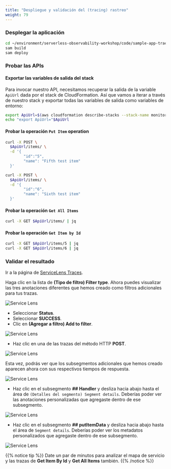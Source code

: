 ```yaml
---
title: "Despliegue y validación del (tracing) rastreo"
weight: 79
---
```


### Desplegar la aplicación

```sh
cd ~/environment/serverless-observability-workshop/code/sample-app-tracing
sam build
sam deploy
```

### Probar las APIs 

#### Exportar las variables de salida del stack

Para invocar nuestro API, necesitamos recuperar la salida de la variable `ApiUrl` dada por el stack de CloudFormation. Así que vamos a iterar a través de nuestro stack y exportar todas las variables de salida como variables de entorno:

```sh
export ApiUrl=$(aws cloudformation describe-stacks --stack-name monitoring-app-tracing --output json | jq '.Stacks[].Outputs[] | select(.OutputKey=="ApiUrl") | .OutputValue' | sed -e 's/^"//'  -e 's/"$//')
echo "export ApiUrl="$ApiUrl
```

#### Probar la operación `Put Item` operation

```sh
curl -X POST \
  $ApiUrl/items/ \
  -d '{
        "id":"5",  
        "name": "Fifth test item"
  }'

curl -X POST \
  $ApiUrl/items/ \
  -d '{
        "id":"6",  
        "name": "Sixth test item"
  }'
```

#### Probar la operación `Get All Items`

```sh
curl -X GET $ApiUrl/items/ | jq
```

#### Probar la operación `Get Item by Id`

```sh
curl -X GET $ApiUrl/items/5 | jq
curl -X GET $ApiUrl/items/6 | jq
```

### Validar el resultado

Ir a la página de [ServiceLens Traces](https://console.aws.amazon.com/cloudwatch/home?#servicelens:traces).

Haga clic en la lista de **(Tipo de filtro) Filter type**. Ahora puedes visualizar las tres anotaciones diferentes que hemos creado como filtros adicionales para tus trazas.

![Service Lens](/images/subsegment_1.png)

- Seleccionar **Status**.
- Seleccionar **SUCCESS**.
- Clic en **(Agregar a filtro) Add to filter**.

![Service Lens](/images/subsegment_2.png)

- Haz clic en una de las trazas del método HTTP **POST**.

![Service Lens](/images/subsegment_3.png)

Esta vez, podrás ver que los subsegmentos adicionales que hemos creado aparecen ahora con sus respectivos tiempos de respuesta.

![Service Lens](/images/subsegment_4.png)

- Haz clic en el subsegmento **## Handler** y desliza hacia abajo hasta el área de `(Detalles del segmento) Segment details`. Deberías poder ver las anotaciones personalizadas que agregaste dentro de ese subsegmento.

![Service Lens](/images/subsegment_5.png)

- Haz clic en el subsegmento **## putItemData** y desliza hacia abajo hasta el área de `Segment details`. Deberías poder ver los metadatos personalizados que agregaste dentro de ese subsegmento.

![Service Lens](/images/subsegment_6.png)

{{% notice tip %}}
Date un par de minutos para analizar el mapa de servicio y las trazas de **Get Item By Id** y **Get All Items** también.
{{% /notice %}}
